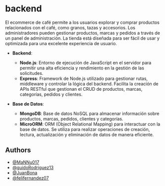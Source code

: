 # backend

El ecommerce de café permite a los usuarios explorar y comprar productos relacionados con el café, como granos, tazas y accesorios. Los administradores pueden gestionar productos, marcas y pedidos a través de un panel de administración. La tienda está diseñada para ser fácil de usar y optimizada para una excelente experiencia de usuario.
- **Backend**:
  - **Node.js**: Entorno de ejecución de JavaScript en el servidor para permitir una alta eficiencia y rendimiento en la gestión de las solicitudes.
  - **Express**: Framework de Node.js utilizado para gestionar rutas, middleware y controlar la lógica del backend. Facilita la creación de APIs RESTful que gestionan el CRUD de productos, marcas, categorías, pedidos y clientes.

- **Base de Datos**:
  - **MongoDB**: Base de datos NoSQL para almacenar información sobre productos, marcas, pedidos, clientes y categorías.
  - **MicroORM**: ORM (Object Relational Mapping) para interactuar con la base de datos. Se utiliza para realizar operaciones de creación, lectura, actualización y eliminación de datos de manera eficiente.
## Authors

- [@MaNNu017](https://www.github.com/MaNNu017)
- [@guidoRodriguez13](https://github.com/guidoRodriguez13)
- [@JuanBona](https://www.github.com/JuanBona)
- [@felifernandez07](https://github.com/felifernandez07)
